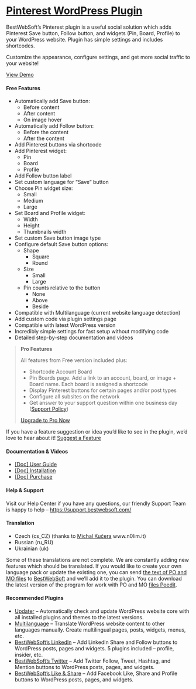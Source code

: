 <a href="https://bestwebsoft.com/products/wordpress/plugins/pinterest/" target=_blank>Pinterest WordPress Plugin</a>
========================

<p>BestWebSoft’s Pinterest plugin is a useful social solution which adds Pinterest Save button, Follow button, and widgets (Pin, Board, Profile) to your WordPress website. Plugin has simple settings and includes shortcodes.</p>
<p>Customize the appearance, configure settings, and get more social traffic to your website!</p>
<p><a href="https://bestwebsoft.com/demo-bestwebsofts-pinterest/?ref=readme" rel="nofollow ugc">View Demo</a></p>
<p><span class="embed-youtube" style="text-align:center; display: block;"></span></p>
<h4>Free Features</h4>
<ul>
<li>Automatically add Save button:
<ul>
<li>Before content</li>
<li>After content</li>
<li>On image hover</li>
</ul>
</li>
<li>Automatically add Follow button:
<ul>
<li>Before the content</li>
<li>After the content</li>
</ul>
</li>
<li>Add Pinterest buttons via shortcode</li>
<li>Add Pinterest widget:
<ul>
<li>Pin</li>
<li>Board</li>
<li>Profile</li>
</ul>
</li>
<li>Add Follow button label</li>
<li>Set custom language for &#8220;Save&#8221; button</li>
<li>Choose Pin widget size:
<ul>
<li>Small</li>
<li>Medium</li>
<li>Large</li>
</ul>
</li>
<li>Set Board and Profile widget:
<ul>
<li>Width</li>
<li>Height</li>
<li>Thumbnails width</li>
</ul>
</li>
<li>Set custom Save button image type</li>
<li>Configure default Save button options:
<ul>
<li>Shape
<ul>
<li>Square</li>
<li>Round</li>
</ul>
</li>
<li>Size
<ul>
<li>Small</li>
<li>Large</li>
</ul>
</li>
<li>Pin counts relative to the button
<ul>
<li>None</li>
<li>Above</li>
<li>Beside</li>
</ul>
</li>
</ul>
</li>
<li>Compatible with Multilanguage (current website language detection)</li>
<li>Add custom code via plugin settings page</li>
<li>Compatible with latest WordPress version</li>
<li>Incredibly simple settings for fast setup without modifying code</li>
<li>Detailed step-by-step documentation and videos</li>
</ul>
<blockquote>
<p><strong>Pro Features</strong></p>
<p>All features from Free version included plus:</p>
<ul>
<li>Shortcode Account Board</li>
<li>Pin Boards page. Add a link to an account, board, or image + Board name. Each board is assigned a shortcode</li>
<li>Display Pinterest buttons for certain pages and/or post types</li>
<li>Configure all subsites on the network</li>
<li>Get answer to your support question within one business day (<a href="https://bestwebsoft.com/support-policy/" rel="nofollow ugc">Support Policy</a>)</li>
</ul>
<p><a href="https://bestwebsoft.com/products/wordpress/plugins/pinterest/?k=c3e15e6e7ca65b36b0ce06decb187b73" rel="nofollow ugc">Upgrade to Pro Now</a></p>
</blockquote>
<p>If you have a feature suggestion or idea you&#8217;d like to see in the plugin, we&#8217;d love to hear about it! <a href="https://support.bestwebsoft.com/hc/en-us/requests/new" rel="nofollow ugc">Suggest a Feature</a></p>
<h4>Documentation &amp; Videos</h4>
<ul>
<li><a href="https://bestwebsoft.com/documentation/bestwebsofts-pinterest/bestwebsofts-pinterest-user-guide/" rel="nofollow ugc">[Doc] User Guide</a></li>
<li><a href="https://bestwebsoft.com/documentation/how-to-install-a-wordpress-product/how-to-install-a-wordpress-plugin/" rel="nofollow ugc">[Doc] Installation</a></li>
<li><a href="https://bestwebsoft.com/documentation/how-to-purchase-a-wordpress-plugin/how-to-purchase-wordpress-plugin-from-bestwebsoft/" rel="nofollow ugc">[Doc] Purchase</a></li>
</ul>
<h4>Help &amp; Support</h4>
<p>Visit our Help Center if you have any questions, our friendly Support Team is happy to help &#8211; <a href="https://support.bestwebsoft.com/" rel="nofollow ugc">https://support.bestwebsoft.com/</a></p>
<h4>Translation</h4>
<ul>
<li>Czech (cs_CZ) (thanks to <a href="mailto:&#107;&#117;&#x63;&#x65;&#114;&#x61;&#x6d;&#105;&#064;&#x67;&#109;&#097;&#x69;&#108;&#046;&#x63;&#x6f;&#109;" rel="nofollow ugc">Michal Kučera</a> www.n0lim.it)</li>
<li>Russian (ru_RU)</li>
<li>Ukrainian (uk)</li>
</ul>
<p>Some of these translations are not complete. We are constantly adding new features which should be translated. If you would like to create your own language pack or update the existing one, you can send <a href="https://codex.wordpress.org/Translating_WordPress" rel="nofollow ugc">the text of PO and MO files</a> to <a href="https://support.bestwebsoft.com/hc/en-us/requests/new" rel="nofollow ugc">BestWebSoft</a> and we&#8217;ll add it to the plugin. You can download the latest version of the program for work with PO and MO <a href="https://www.poedit.net/download.php" rel="nofollow ugc">files Poedit</a>.</p>
<h4>Recommended Plugins</h4>
<ul>
<li><a href="https://bestwebsoft.com/products/wordpress/plugins/updater/?k=23213b6fa43b7c059fc94af0ae2868ce" rel="nofollow ugc">Updater</a> &#8211; Automatically check and update WordPress website core with all installed plugins and themes to the latest versions.</li>
<li><a href="https://bestwebsoft.com/products/wordpress/plugins/multilanguage/?k=ba5e29d947ec030cacff8c3931835aa1" rel="nofollow ugc">Multilanguage</a> &#8211; Translate WordPress website content to other languages manually. Create multilingual pages, posts, widgets, menus, etc.</li>
<li><a href="https://bestwebsoft.com/products/wordpress/plugins/linkedin/?k=c54bef8c06dceac21abdf5a77bb3cf9c" rel="nofollow ugc">BestWebSoft&#8217;s LinkedIn</a> &#8211; Add LinkedIn Share and Follow buttons to WordPress posts, pages and widgets. 5 plugins included &#8211; profile, insider, etc.</li>
<li><a href="https://bestwebsoft.com/products/wordpress/plugins/twitter/?k=712e57dc3bbc311b2f5199e76c18f587" rel="nofollow ugc">BestWebSoft&#8217;s Twitter</a> &#8211; Add Twitter Follow, Tweet, Hashtag, and Mention buttons to WordPress posts, pages, and widgets.</li>
<li><a href="https://bestwebsoft.com/products/wordpress/plugins/facebook-like-button/?k=f6b7c9470f482c4991369b3eafa6ac61" rel="nofollow ugc">BestWebSoft&#8217;s Like &amp; Share</a> &#8211; Add Facebook Like, Share and Profile buttons to WordPress posts, pages, and widgets.</li>
</ul>
